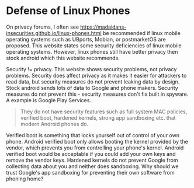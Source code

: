 # Defense of Linux Phones

On privacy forums, I often see https://madaidans-insecurities.github.io/linux-phones.html be recommended if linux mobile operating systems such as UBports, Mobian, or postmarketOS are proposed. This website states some security deficiencies of linux mobile operating systems. However, linux phones still have better privacy then stock android which this website recommends. 

Security != privacy. This website shows security problems, not privacy problems. Security does affect privacy as it makes it easier for attackers to read data, but security measures do not prevent leaking data by design. Stock android sends lots of data to Google and phone makers. Security measures do not prevent this - security measures don't fix built in spyware.  A example is Google Play Services.

>  They do not have security features such as full system MAC policies, verified boot, hardened kernels, strong app sandboxing etc. that modern Android phones do. 

Verified boot is something that locks yourself out of control of your own phone. Android verified boot only allows booting the kernel provided by the vendor, which prevents you from controlling your phone's kernel. Android verified boot would be acceptable if you could add your own keys and remove the vendor keys. Hardened kernels do not prevent Google from collecting data about you and neither does sandboxing. Why should we trust Google's app sandboxing for preventing their own software from phoning home?

> 

